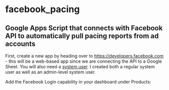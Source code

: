 # facebook_pacing
Google Apps Script that connects with Facebook API to automatically pull pacing reports from ad accounts
-
First, create a new app by heading over to https://developers.facebook.com - this will be a web-based app since we are connecting the API to a Google Sheet. You will also need a <a href="https://developers.facebook.com/docs/marketing-api/businessmanager/systemuser">system user</a>. I created both a regular system user as well as an admin-level system user.

Add the Facebook Login capability in your dashboard under Products:
